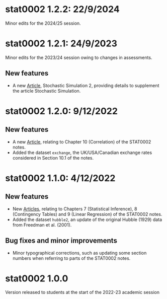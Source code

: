 # stat0002 1.2.2: 22/9/2024

Minor edits for the 2024/25 session.

# stat0002 1.2.1: 24/9/2023

Minor edits for the 2023/24 session owing to changes in assessments.

## New features

* A new [Article](https://paulnorthrop.github.io/stat0002/articles/), Stochastic Simulation 2, providing details to supplement the article Stochastic Simulation.

# stat0002 1.2.0: 9/12/2022

## New features

* A new [Article](https://paulnorthrop.github.io/stat0002/articles/), relating to Chapter 10 (Correlation) of the STAT0002 notes.
* Added the dataset `exchange`, the UK/USA/Canadian exchange rates considered in Section 10.1 of the notes.

# stat0002 1.1.0: 4/12/2022

## New features

* New [Articles](https://paulnorthrop.github.io/stat0002/articles/), relating to Chapters 7 (Statistical Inference), 8 (Contingency Tables) and 9 (Linear Regression) of the STAT0002 notes.
* Added the dataset `hubble2`, an update of the original Hubble (1929) data from Freedman et al. (2001).

## Bug fixes and minor improvements

* Minor typographical corrections, such as updating some section numbers when referring to parts of the STAT0002 notes. 

# stat0002 1.0.0

Version released to students at the start of the 2022-23 academic session
